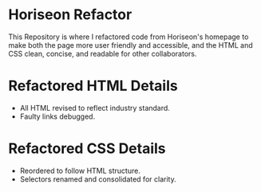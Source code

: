 # Horiseon Refactor
This Repository is where I refactored code from Horiseon's homepage to make both the page more user friendly and accessible, and the HTML and CSS clean, concise, and readable for other collaborators.

# Refactored HTML Details
  - All HTML revised to reflect industry standard.
  - Faulty links debugged.
  
# Refactored CSS Details
  - Reordered to follow HTML structure.
  - Selectors renamed and consolidated for clarity.
